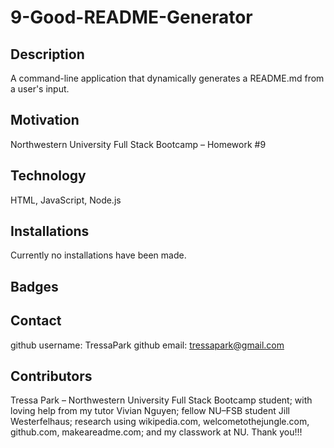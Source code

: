 # 9-Good-README-Generator

## Description
A command-line application that dynamically generates a README.md from a user's input.

## Motivation
Northwestern University Full Stack Bootcamp – Homework #9

## Technology
HTML, JavaScript, Node.js

## Installations
Currently no installations have been made.

## Badges
<!-- You will see once I figure out how to do this!!! :) -->

## Contact
github username: TressaPark
github email: tressapark@gmail.com

## Contributors
Tressa Park – Northwestern University Full Stack Bootcamp student; with loving help from my tutor Vivian Nguyen; fellow NU–FSB student Jill Westerfelhaus; research using wikipedia.com, welcometothejungle.com, github.com, makeareadme.com; and my classwork at NU. Thank you!!!